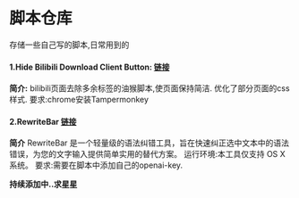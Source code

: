 # 脚本仓库
存储一些自己写的脚本,日常用到的

#### 1.Hide Bilibili Download Client Button: [链接](https://greasyfork.org/en/scripts/531801-hide-bilibili-download-client-button)
**简介:**
bilibili页面去除多余标签的油猴脚本,使页面保持简洁.
优化了部分页面的css样式.
要求:chrome安装Tampermonkey

#### 2.RewriteBar [链接](https://github.com/qingfengsuiyu/RewriteBar-scripts)
**简介**
RewriteBar 是一个轻量级的语法纠错工具，旨在快速纠正选中文本中的语法错误，为您的文字输入提供简单实用的替代方案。
运行环境:本工具仅支持 OS X 系统。
要求:需要在脚本中添加自己的openai-key.

**持续添加中..求星星** 
